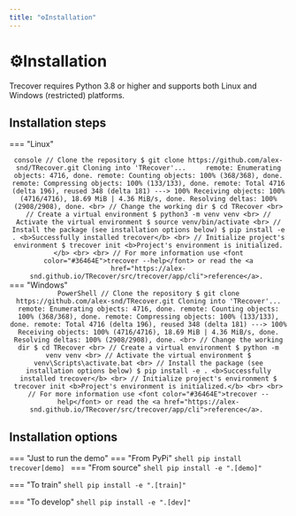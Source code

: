 ```yaml
---
title: "⚙️Installation"
---
```


# ⚙️Installation

Trecover requires Python 3.8 or higher and supports both Linux and Windows (restricted) platforms.

## Installation steps

=== "Linux"
    <div class="termy" align="center">
    ```console
    // Clone the repository
    $ git clone https://github.com/alex-snd/TRecover.git
    Cloning into 'TRecover'...    
    remote: Enumerating objects: 4716, done.
    remote: Counting objects: 100% (368/368), done.
    remote: Compressing objects: 100% (133/133), done.
    remote: Total 4716 (delta 196), reused 348 (delta 181)
    ---> 100%
    Receiving objects: 100% (4716/4716), 18.69 MiB | 4.36 MiB/s, done.
    Resolving deltas: 100% (2908/2908), done.
    <br>
    // Change the working dir
    $ cd TRecover
    <br>
    // Create a virtual environment
    $ python3 -m venv venv
    <br>
    // Activate the virtual environment
    $ source venv/bin/activate
    <br>
    // Install the package (see installation options below)
    $ pip install -e .
    <b>Successfully installed trecover</b>
    <br>
    // Initialize project's environment
    $ trecover init
    <b>Project's environment is initialized.</b>
    <br>
    <br>
    // For more information use <font color="#36464E">trecover --help</font> or read the <a href="https://alex-snd.github.io/TRecover/src/trecover/app/cli">reference</a>.
    ```
    </div>
=== "Windows"
    <div class="termy" align="center">
    ```PowerShell
    // Clone the repository
    $ git clone https://github.com/alex-snd/TRecover.git
    Cloning into 'TRecover'...    
    remote: Enumerating objects: 4716, done.
    remote: Counting objects: 100% (368/368), done.
    remote: Compressing objects: 100% (133/133), done.
    remote: Total 4716 (delta 196), reused 348 (delta 181)
    ---> 100%
    Receiving objects: 100% (4716/4716), 18.69 MiB | 4.36 MiB/s, done.
    Resolving deltas: 100% (2908/2908), done.
    <br>
    // Change the working dir
    $ cd TRecover
    <br>
    // Create a virtual environment
    $ python -m venv venv
    <br>
    // Activate the virtual environment
    $ venv\Scripts\activate.bat
    <br>
    // Install the package (see installation options below)
    $ pip install -e .
    <b>Successfully installed trecover</b>
    <br>
    // Initialize project's environment
    $ trecover init
    <b>Project's environment is initialized.</b>
    <br>
    <br>
    // For more information use <font color="#36464E">trecover --help</font> or read the <a href="https://alex-snd.github.io/TRecover/src/trecover/app/cli">reference</a>.
    ```
    </div>


## Installation options

=== "Just to run the demo"
    === "From PyPi"
        ```shell
        pip install trecover[demo]
        ```
    === "From source"
        ```shell
        pip install -e ".[demo]"
        ```

=== "To train"
    ```shell
    pip install -e ".[train]"
    ```

=== "To develop"
    ```shell
    pip install -e ".[dev]"
    ```
